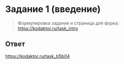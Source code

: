 # Задание 1 (введение)

> Формулировка задания и страница для форка: https://kodaktor.ru/task_intro

## Ответ
https://kodaktor.ru/task_b5b04
